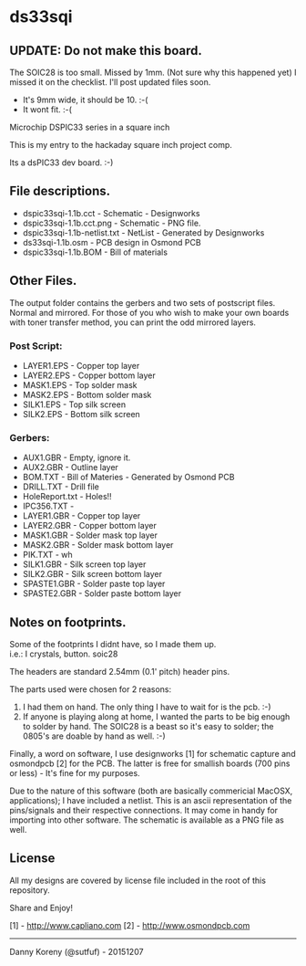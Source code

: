# ds33sqi

## UPDATE: Do not make this board. 
The SOIC28 is too small. Missed by 1mm. (Not sure why this happened yet)
I missed it on the checklist.  I'll post updated files soon.

* It's 9mm wide, it should be 10. :-( 
* It wont fit. :-( 


Microchip DSPIC33 series in a square inch

This is my entry to the hackaday square inch project comp.

Its a dsPIC33 dev board. :-)

## File descriptions.

* dspic33sqi-1.1b.cct - Schematic - Designworks
* dspic33sqi-1.1b.cct.png - Schematic - PNG file.
* dspic33sqi-1.1b-netlist.txt - NetList - Generated by Designworks
* ds33sqi-1.1b.osm 	- PCB design in Osmond PCB
* dspic33sqi-1.1b.BOM - Bill of materials

## Other Files.

The output folder contains the gerbers and two sets
of postscript files. Normal and mirrored.  For those of
you who wish to make your own boards with toner transfer
method, you can print the odd mirrored layers.

### Post Script:

* LAYER1.EPS - Copper top layer 
* LAYER2.EPS - Copper bottom layer 
* MASK1.EPS - Top solder mask
* MASK2.EPS - Bottom solder mask
* SILK1.EPS - Top silk screen
* SILK2.EPS - Bottom silk screen

### Gerbers:

* AUX1.GBR - Empty, ignore it.
* AUX2.GBR - Outline layer
* BOM.TXT - Bill of Materies - Generated by Osmond PCB
* DRILL.TXT - Drill file
* HoleReport.txt - Holes!!
* IPC356.TXT -
* LAYER1.GBR - Copper top layer
* LAYER2.GBR - Copper bottom layer
* MASK1.GBR - Solder mask top layer
* MASK2.GBR - Solder mask bottom layer
* PIK.TXT - wh
* SILK1.GBR - Silk screen top layer
* SILK2.GBR - Silk screen bottom layer
* SPASTE1.GBR - Solder paste top layer
* SPASTE2.GBR - Solder paste bottom layer

## Notes on footprints.  

Some of the footprints I didnt have, so I made them up.  
i.e.: I crystals, button. soic28

The headers are standard 2.54mm (0.1' pitch) header pins.

The parts used were chosen for 2 reasons:
1.  I had them on hand.  The only thing I have to wait for is the pcb. :-)
2.  If anyone is playing along at home, I wanted the parts to be big
enough to solder by hand. The SOIC28 is a beast so it's easy to solder; 
the 0805's are doable by hand as well. :-) 

Finally, a word on software, I use designworks [1] for schematic
capture and osmondpcb [2] for the PCB.  The latter is free for smallish 
boards (700 pins or less) - It's fine for my purposes.   

Due to the nature of this software (both are basically commericial MacOSX,
applications); I have included a netlist.  This is
an ascii representation of the pins/signals and their respective
connections. It may come in handy for importing into other software.
The schematic is available as a PNG file as well. 

## License
All my designs are covered by license file included in the root 
of this repository.

Share and Enjoy!

[1] - http://www.capliano.com
[2] - http://www.osmondpcb.com

---
Danny Koreny (@sutfuf) - 20151207

